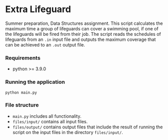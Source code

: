 # Extra Lifeguard

Summer preparation, Data Structures assignment. This script calculates the maximum time a group of lifeguards can cover a swimming pool, if one of the lifeguards will be fired from their job.
The script reads the schedules of lifeguards from an `.in` input file and outputs the maximum coverage that can be achieved to an `.out` output file. 

### Requirements

- python >= 3.9.0

### Running the application

```shell
python main.py
```

### File structure
- `main.py` includes all functionality.
- `files/input/` contains all input files.
- `files/output/` contains output files that include the result of running the script on the input files in the directory `files/input/`.
